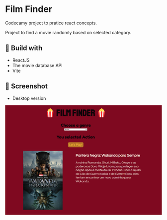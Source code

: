 # Film Finder

Codecamy project to pratice react concepts.

Project to find a movie randomly based on selected category.

## 🚀 Build with

- ReactJS
- The movie database API
- Vite

## 📸 Screenshot

- Desktop version

![](./public/screenshot.png)